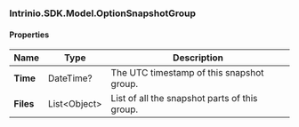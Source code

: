 [//]: # (CLASS:Intrinio.SDK.Model.OptionSnapshotGroup)

[//]: # (KIND:object)

### Intrinio.SDK.Model.OptionSnapshotGroup
#### Properties

[//]: # (START_DEFINITION)

Name | Type | Description
------------ | ------------- | -------------
**Time** | DateTime? | The UTC timestamp of this snapshot group. &nbsp;
**Files** | List&lt;Object&gt; | List of all the snapshot parts of this group. &nbsp;

[//]: # (END_DEFINITION)


